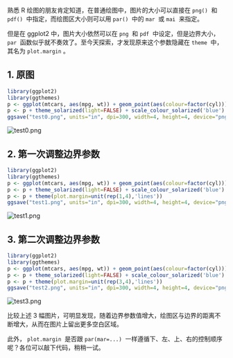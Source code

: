 熟悉 R 绘图的朋友肯定知道，在普通绘图中，图片的大小可以直接在 `png()`  和 `pdf()`  中指定，而绘图区大小则可以用 `par()`  中的 `mar`  或 `mai`  来指定。

但是在 ggplot2 中，图片大小依然可以在 `png`  和 `pdf`  中设定，但是边界大小， `par`  函数似乎就不奏效了。至今天探索，才发现原来这个参数隐藏在 `theme`  中，其名为 `plot.margin` 。

## 1. 原图

```r
library(ggplot2)
library(ggthemes)
p <- ggplot(mtcars, aes(mpg, wt)) + geom_point(aes(colour=factor(cyl))) + guides(color=F)
p <- p + theme_solarized(light=FALSE) + scale_colour_solarized('blue')
ggsave("test0.png", units="in", dpi=300, width=4, height=4, device="png")
```

![test0.png](https://cdn.nlark.com/yuque/0/2020/png/126032/1589967317305-aee82654-9013-467c-a51b-2f7adef7c200.png#height=300&id=mChS2&originHeight=1200&originWidth=1200&originalType=binary&ratio=1&size=36756&status=done&style=none&width=300)

## 2. 第一次调整边界参数

```r
library(ggplot2)
library(ggthemes)
p <- ggplot(mtcars, aes(mpg, wt)) + geom_point(aes(colour=factor(cyl))) + guides(color=F)
p <- p + theme_solarized(light=FALSE) + scale_colour_solarized('blue')
p <- p + theme(plot.margin=unit(rep(1,4),'lines'))
ggsave("test1.png", units="in", dpi=300, width=4, height=4, device="png")
```

![test1.png](https://cdn.nlark.com/yuque/0/2020/png/126032/1589967386635-01505d53-070a-45a4-995a-dad35d926e52.png#height=300&id=KDKKS&originHeight=1200&originWidth=1200&originalType=binary&ratio=1&size=36194&status=done&style=none&width=300)

## 3. 第二次调整边界参数

```r
library(ggplot2)
library(ggthemes)
p <- ggplot(mtcars, aes(mpg, wt)) + geom_point(aes(colour=factor(cyl))) + guides(color=F)
p <- p + theme_solarized(light=FALSE) + scale_colour_solarized('blue')
p <- p + theme(plot.margin=unit(rep(3,4),'lines'))
ggsave("test2.png", units="in", dpi=300, width=4, height=4, device="png")
```

![test3.png](https://cdn.nlark.com/yuque/0/2020/png/126032/1589967511021-4f986d7e-418d-40f3-909f-aa330606ec8a.png#height=300&id=zL2TY&originHeight=1200&originWidth=1200&originalType=binary&ratio=1&size=35304&status=done&style=none&width=300)

比较上述 3 幅图片，可明显发现，随着边界参数值增大，绘图区与边界的距离不断增大，从而在图片上留出更多空白区域。

此外， `plot.margin`  是否跟 `par(mar=...)`  一样遵循下、左、上、右的控制顺序呢？各位可以敲下代码，稍稍一试。

